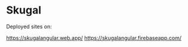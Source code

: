 # Skugal

Deployed sites on:

https://skugalangular.web.app/
https://skugalangular.firebaseapp.com/
